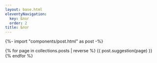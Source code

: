 ```yaml
---
layout: base.html
eleventyNavigation:
  key: Блог
  order: 2
title: Блог
---
```

{%- import "components/post.html" as post -%}

{% for page in collections.posts | reverse %}
{{ post.suggestion(page) }}
{% endfor %}
